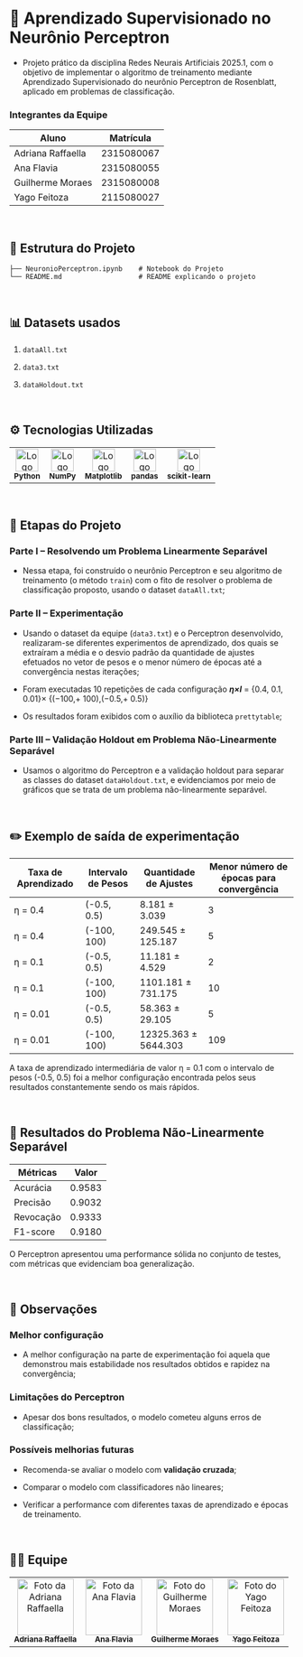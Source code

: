 <h1> 🧠 Aprendizado Supervisionado no Neurônio Perceptron </h1>

- Projeto prático da disciplina Redes Neurais Artificiais 2025.1, com o objetivo de implementar o algoritmo de treinamento mediante Aprendizado Supervisionado do neurônio Perceptron de Rosenblatt, aplicado em problemas de classificação.


<h3>Integrantes da Equipe</h3>

|Aluno|Matrícula|
|-|-|
|Adriana Raffaella|2315080067|
|Ana Flavia|2315080055|
|Guilherme Moraes|2315080008|
|Yago Feitoza|2115080027|

<br/>

 <h2>📁 Estrutura do Projeto</h2>

 ```
 ├── NeuronioPerceptron.ipynb    # Notebook do Projeto
└── README.md                   # README explicando o projeto
 ```

<br/>

<h2>📊 Datasets usados</h2>

1. `dataAll.txt`

2. `data3.txt`

3. `dataHoldout.txt`

<br/>

<h2>⚙️ Tecnologias Utilizadas</h2>
<table>
  <tr>
    <td align="center">
        <img src="https://cdn.jsdelivr.net/gh/devicons/devicon@latest/icons/python/python-original.svg" width="40px;" alt="Logo do Python"/><br />
        <sub><b>Python</b></sub>
    </td>
    <td align="center">
        <img src="https://cdn.jsdelivr.net/gh/devicons/devicon@latest/icons/numpy/numpy-original.svg" width="40px;" alt="Logo do NumPy"/><br />
        <sub><b>NumPy</b></sub>
    </td>
    <td align="center">
        <img src="https://cdn.jsdelivr.net/gh/devicons/devicon@latest/icons/matplotlib/matplotlib-original.svg" width="40px;" alt="Logo do Matplotlib"/><br />
        <sub><b>Matplotlib</b></sub>
    </td>
    <td align="center">
        <img src="https://cdn.jsdelivr.net/gh/devicons/devicon@latest/icons/pandas/pandas-original.svg" width="40px;" alt="Logo do pandas"/><br />
        <sub><b>pandas</b></sub>
    </td>
    <td align="center">
        <img src="https://cdn.jsdelivr.net/gh/devicons/devicon@latest/icons/scikitlearn/scikitlearn-original.svg" width="40px;" alt="Logo do scikit-learn"/><br />
        <sub><b>scikit-learn</b></sub>
    </td>
  </tr>
</table>

<br/>

<h2>🧪 Etapas do Projeto</h2>

<h3>Parte I – Resolvendo um Problema Linearmente Separável</h3>

- Nessa etapa, foi construído o neurônio Perceptron e seu algoritmo de treinamento (o método `train`) com o fito de resolver o problema de classificação proposto, usando o dataset `dataAll.txt`;

<h3>Parte II – Experimentação</h3>

- Usando o dataset da equipe (`data3.txt`) e o Perceptron desenvolvido, realizaram-se diferentes experimentos de aprendizado, dos quais se extraíram a média e o desvio padrão da quantidade de ajustes efetuados no vetor de pesos e o menor número de épocas até a convergência nestas iterações;

- Foram executadas 10 repetições de cada configuração _**η×I**_ = {0.4, 0.1, 0.01}× {(−100,+ 100),(−0.5,+ 0.5)}

- Os resultados foram exibidos com o auxílio da biblioteca `prettytable`;

<h3>Parte III – Validação Holdout em Problema Não-Linearmente Separável</h3>

- Usamos o algoritmo do Perceptron e a validação holdout para separar as classes do dataset `dataHoldout.txt`, e evidenciamos por meio de gráficos que se trata de um problema não-linearmente separável. 

<br/>

<h2>✏️ Exemplo de saída de experimentação</h2>

| Taxa de Aprendizado | Intervalo de Pesos | Quantidade de Ajustes       | Menor número de épocas para convergência|
|-|-|-|-|
|η = 0.4|(-0.5, 0.5)|8.181 ± 3.039|3|
|η = 0.4|(-100, 100)|249.545 ± 125.187|5|
|η = 0.1|(-0.5, 0.5)|11.181 ± 4.529|2|
|η = 0.1|(-100, 100)|1101.181 ± 731.175|10|
|η = 0.01|(-0.5, 0.5)|58.363 ± 29.105| 5                       |
| η = 0.01|(-100, 100)|12325.363 ± 5644.303| 109                     |

<p>
A taxa de aprendizado intermediária de valor η = 0.1 com o intervalo de pesos (-0.5, 0.5) foi a melhor configuração encontrada pelos seus resultados constantemente sendo os mais rápidos.
</p>

<br/>

<h2>🧠 Resultados do Problema Não-Linearmente Separável</h2>

|Métricas|Valor|
|-|-|
|Acurácia|0.9583|
|Precisão|0.9032|
|Revocação|0.9333|
|F1-score|0.9180|

<p>
O Perceptron apresentou uma performance sólida no conjunto de testes, com métricas que evidenciam boa generalização.
</p>

<br/>

<h2>📌 Observações</h2>

<h3>Melhor configuração</h3>

- A melhor configuração na parte de experimentação foi aquela que demonstrou mais estabilidade nos resultados obtidos e rapidez na convergência;

<h3>Limitações do Perceptron</h3>

- Apesar dos bons resultados, o modelo cometeu alguns erros de classificação;

<h3>Possíveis melhorias futuras</h3>

- Recomenda-se avaliar o modelo com **validação cruzada**;

- Comparar o modelo com classificadores não lineares;

- Verificar a performance com diferentes taxas de aprendizado e épocas de treinamento.

<br/>

<h2>🧑‍💻 Equipe</h2>
<table>
  <tr>
    <td align="center">
    <a href="https://github.com/RaffaellaSantos">
        <img src="https://avatars.githubusercontent.com/RaffaellaSantos" width="100px;" alt="Foto da Adriana Raffaella"/><br />
        <sub><b>Adriana Raffaella</b></sub>
        </a>
    </td>
    <td align="center">
    <a href="https://github.com/flavia-segadilha">
        <img src="https://avatars.githubusercontent.com/flavia-segadilha" width="100px;" alt="Foto da Ana Flavia"/><br />
        <sub><b>Ana Flavia</b></sub>
        </a>
    </td>
    <td align="center">
    <a href="https://github.com/guighm">
        <img src="https://avatars.githubusercontent.com/guighm" width="100px;" alt="Foto do Guilherme Moraes"/><br />
        <sub><b>Guilherme Moraes</b></sub>
        </a>
    </td>
    <td align="center">
    <a href="https://github.com/yagofeitoza19">
        <img src="https://avatars.githubusercontent.com/yagofeitoza19" width="100px;" alt="Foto do Yago Feitoza"/><br />
        <sub><b>Yago Feitoza</b></sub>
        </a>
    </td>
  </tr>
</table>